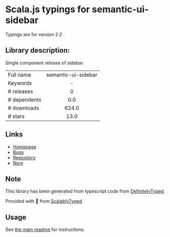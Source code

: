 
# Scala.js typings for semantic-ui-sidebar

Typings are for version 2.2

## Library description:
Single component release of sidebar

|                    |                 |
| ------------------ | :-------------: |
| Full name          | semantic-ui-sidebar |
| Keywords           | - |
| # releases         | 0 |
| # dependents       | 0.0 |
| # downloads        | 624.0 |
| # stars            | 13.0 |

## Links
- [Homepage](http://www.semantic-ui.com)
- [Bugs](https://github.com/Semantic-Org/Semantic-UI/issues)
- [Repository](https://github.com/Semantic-Org/UI-Sidebar)
- [Npm](https://www.npmjs.com/package/semantic-ui-sidebar)
    


## Note
This library has been generated from typescript code from [DefinitelyTyped](https://definitelytyped.org).

Provided with :purple_heart: from [ScalablyTyped](https://github.com/oyvindberg/ScalablyTyped)

## Usage
See [the main readme](../../readme.md) for instructions.


